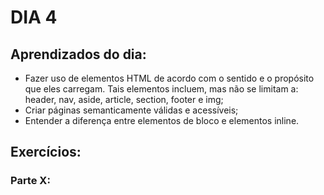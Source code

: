 # DIA 4

## Aprendizados do dia:
* Fazer uso de elementos HTML de acordo com o sentido e o propósito que eles carregam. Tais elementos incluem, mas não se limitam a: header, nav, aside, article, section, footer e img;
* Criar páginas semanticamente válidas e acessíveis;
* Entender a diferença entre elementos de bloco e elementos inline.

## Exercícios:

### Parte X:
